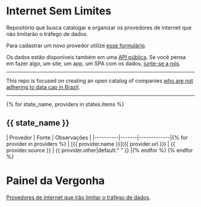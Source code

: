 # Internet Sem Limites

Repositório que busca catalogar e organizar os provedores de internet que não limitarão o tráfego de dados.

Para cadastrar um novo provedor utilize [esse formulário](https://internetsemlimites.herokuapp.com/new/).

Os dados estão disponíveis também em uma [API pública](http://github.com/cuducos/InternetSemLimitesCMS). Se você pensa em fazer algo, um site, um app, um SPA com os dados, [junte-se a nós](https://github.com/jlcarvalho/InternetSemLimites/issues/9).

---
This repo is focused on creating an open catalog of companies [who are not adhering to data cap in Brazil](http://www.zdnet.com/article/brazilians-protest-against-fixed-broadband-data-cap/).

---
{% for state_name, providers in states.items %}
## {{ state_name }}

| Provedor | Fonte | Observações |
|----------|-------|-------------|{% for provider in providers %}
| [{{ provider.name }}]({{ provider.url }}) | {{ provider.source }} |  {{ provider.other|default:"&nbsp;" }} |{% endfor %}
{% endfor %}

# Painel da Vergonha

[Provedores de internet que irão limitar o tráfego de dados](HALL_OF_SHAME.md).
